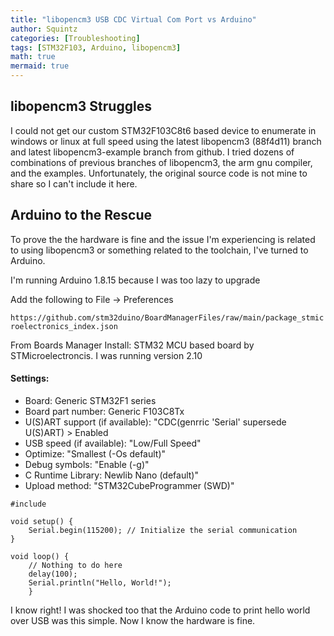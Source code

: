 ```yaml
---
title: "libopencm3 USB CDC Virtual Com Port vs Arduino"
author: Squintz
categories: [Troubleshooting]
tags: [STM32F103, Arduino, libopencm3]
math: true
mermaid: true
---
```


## libopencm3 Struggles

I could not get our custom STM32F103C8t6 based device to enumerate in windows or linux at full speed using the latest libopencm3 (88f4d11) branch and latest libopencm3-example branch from github. I tried dozens of combinations of previous branches of libopencm3, the arm gnu compiler, and the examples. Unfortunately, the original source code is not mine to share so I can't include it here.

## Arduino to the Rescue

To prove the the hardware is fine and the issue I'm experiencing is related to using libopencm3 or something related to the toolchain, I've turned to Arduino. 

I'm running Arduino 1.8.15 because I was too lazy to upgrade

Add the following to File -> Preferences

`https://github.com/stm32duino/BoardManagerFiles/raw/main/package_stmicroelectronics_index.json`

From Boards Manager Install: STM32 MCU based board by STMicroelectroncis. I was running version 2.10

#### Settings:

* Board: Generic STM32F1 series
* Board part number: Generic F103C8Tx
* U(S)ART support (if available): "CDC(genrric 'Serial' supersede U(S)ART) > Enabled
* USB speed (if available): "Low/Full Speed"
* Optimize: "Smallest (-Os default)"
* Debug symbols: "Enable (-g)"
* C Runtime Library: Newlib Nano (default)"
* Upload method: "STM32CubeProgrammer (SWD)"

```
#include

void setup() {
    Serial.begin(115200); // Initialize the serial communication
}

void loop() {
    // Nothing to do here
    delay(100);
    Serial.println("Hello, World!");
    }
```


I know right! I was shocked too that the Arduino code to print hello world over USB was this simple. Now I know the hardware is fine.

